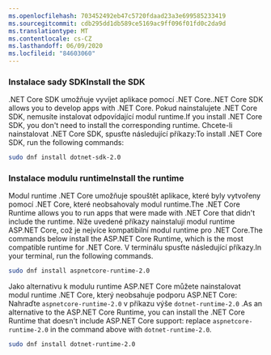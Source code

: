 ```yaml
---
ms.openlocfilehash: 703452492eb47c5720fdaad23a3e699585233419
ms.sourcegitcommit: cdb295dd1db589ce5169ac9ff096f01fd0c2da9d
ms.translationtype: MT
ms.contentlocale: cs-CZ
ms.lasthandoff: 06/09/2020
ms.locfileid: "84603060"
---
```


### <a name="install-the-sdk"></a><span data-ttu-id="7091e-101">Instalace sady SDK</span><span class="sxs-lookup"><span data-stu-id="7091e-101">Install the SDK</span></span>

<span data-ttu-id="7091e-102">.NET Core SDK umožňuje vyvíjet aplikace pomocí .NET Core.</span><span class="sxs-lookup"><span data-stu-id="7091e-102">.NET Core SDK allows you to develop apps with .NET Core.</span></span> <span data-ttu-id="7091e-103">Pokud nainstalujete .NET Core SDK, nemusíte instalovat odpovídající modul runtime.</span><span class="sxs-lookup"><span data-stu-id="7091e-103">If you install .NET Core SDK, you don't need to install the corresponding runtime.</span></span> <span data-ttu-id="7091e-104">Chcete-li nainstalovat .NET Core SDK, spusťte následující příkazy:</span><span class="sxs-lookup"><span data-stu-id="7091e-104">To install .NET Core SDK, run the following commands:</span></span>

```bash
sudo dnf install dotnet-sdk-2.0
```

### <a name="install-the-runtime"></a><span data-ttu-id="7091e-105">Instalace modulu runtime</span><span class="sxs-lookup"><span data-stu-id="7091e-105">Install the runtime</span></span>

<span data-ttu-id="7091e-106">Modul runtime .NET Core umožňuje spouštět aplikace, které byly vytvořeny pomocí .NET Core, které neobsahovaly modul runtime.</span><span class="sxs-lookup"><span data-stu-id="7091e-106">The .NET Core Runtime allows you to run apps that were made with .NET Core that didn't include the runtime.</span></span> <span data-ttu-id="7091e-107">Níže uvedené příkazy nainstalují modul runtime ASP.NET Core, což je nejvíce kompatibilní modul runtime pro .NET Core.</span><span class="sxs-lookup"><span data-stu-id="7091e-107">The commands below install the ASP.NET Core Runtime, which is the most compatible runtime for .NET Core.</span></span> <span data-ttu-id="7091e-108">V terminálu spusťte následující příkazy.</span><span class="sxs-lookup"><span data-stu-id="7091e-108">In your terminal, run the following commands.</span></span>

```bash
sudo dnf install aspnetcore-runtime-2.0
```

<span data-ttu-id="7091e-109">Jako alternativu k modulu runtime ASP.NET Core můžete nainstalovat modul runtime .NET Core, který neobsahuje podporu ASP.NET Core: Nahraďte `aspnetcore-runtime-2.0` v příkazu výše `dotnet-runtime-2.0` .</span><span class="sxs-lookup"><span data-stu-id="7091e-109">As an alternative to the ASP.NET Core Runtime, you can install the .NET Core Runtime that doesn't include ASP.NET Core support: replace `aspnetcore-runtime-2.0` in the command above with `dotnet-runtime-2.0`.</span></span>

```bash
sudo dnf install dotnet-runtime-2.0
```
